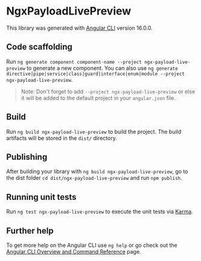 # NgxPayloadLivePreview

This library was generated with [Angular CLI](https://github.com/angular/angular-cli) version 16.0.0.

## Code scaffolding

Run `ng generate component component-name --project ngx-payload-live-preview` to generate a new component. You can also use `ng generate directive|pipe|service|class|guard|interface|enum|module --project ngx-payload-live-preview`.

> Note: Don't forget to add `--project ngx-payload-live-preview` or else it will be added to the default project in your `angular.json` file.

## Build

Run `ng build ngx-payload-live-preview` to build the project. The build artifacts will be stored in the `dist/` directory.

## Publishing

After building your library with `ng build ngx-payload-live-preview`, go to the dist folder `cd dist/ngx-payload-live-preview` and run `npm publish`.

## Running unit tests

Run `ng test ngx-payload-live-preview` to execute the unit tests via [Karma](https://karma-runner.github.io).

## Further help

To get more help on the Angular CLI use `ng help` or go check out the [Angular CLI Overview and Command Reference](https://angular.io/cli) page.
